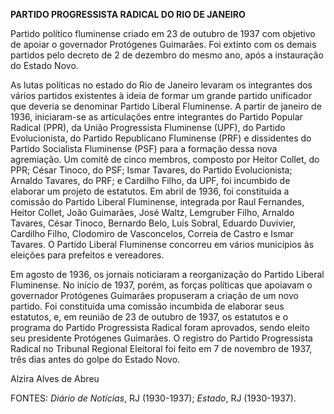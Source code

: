 **PARTIDO PROGRESSISTA RADICAL DO RIO DE JANEIRO**

Partido político fluminense criado em 23 de outubro de 1937 com objetivo
de apoiar o governador Protógenes Guimarães. Foi extinto com os demais
partidos pelo decreto de 2 de dezembro do mesmo ano, após a instauração
do Estado Novo.

As lutas políticas no estado do Rio de Janeiro levaram os integrantes
dos vários partidos existentes à ideia de formar um grande partido
unificador que deveria se denominar Partido Liberal Fluminense. A partir
de janeiro de 1936, iniciaram-se as articulações entre integrantes do
Partido Popular Radical (PPR), da União Progressista Fluminense (UPF),
do Partido Evolucionista, do Partido Republicano Fluminense (PRF) e
dissidentes do Partido Socialista Fluminense (PSF) para a formação dessa
nova agremiação. Um comitê de cinco membros, composto por Heitor Collet,
do PPR; César Tinoco, do PSF; Ismar Tavares, do Partido Evolucionista;
Arnaldo Tavares, do PRF; e Cardilho Filho, da UPF, foi incumbido de
elaborar um projeto de estatutos. Em abril de 1936, foi constituída a
comissão do Partido Liberal Fluminense, integrada por Raul Fernandes,
Heitor Collet, João Guimarães, José Waltz, Lemgruber Filho, Arnaldo
Tavares, César Tinoco, Bernardo Belo, Luís Sobral, Eduardo Duvivier,
Cardilho Filho, Clodomiro de Vasconcelos, Correia de Castro e Ismar
Tavares. O Partido Liberal Fluminense concorreu em vários municípios às
eleições para prefeitos e vereadores.

Em agosto de 1936, os jornais noticiaram a reorganização do Partido
Liberal Fluminense. No início de 1937, porém, as forças políticas que
apoiavam o governador Protógenes Guimarães propuseram a criação de um
novo partido. Foi constituída uma comissão incumbida de elaborar seus
estatutos, e, em reunião de 23 de outubro de 1937, os estatutos e o
programa do Partido Progressista Radical foram aprovados, sendo eleito
seu presidente Protógenes Guimarães. O registro do Partido Progressista
Radical no Tribunal Regional Eleitoral foi feito em 7 de novembro de
1937, três dias antes do golpe do Estado Novo.

Alzira Alves de Abreu

FONTES: *Diário de Notícias*, RJ (1930-1937); *Estado*, RJ (1930-1937).
